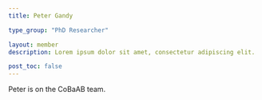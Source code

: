 ```yaml
---
title: Peter Gandy

type_group: "PhD Researcher"

layout: member
description: Lorem ipsum dolor sit amet, consectetur adipiscing elit.

post_toc: false
---
```

Peter is on the CoBaAB team.